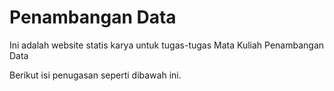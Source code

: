 # Penambangan Data

Ini adalah website statis karya untuk tugas-tugas Mata Kuliah Penambangan Data

Berikut isi penugasan seperti dibawah ini.

```{tableofcontents}
```
